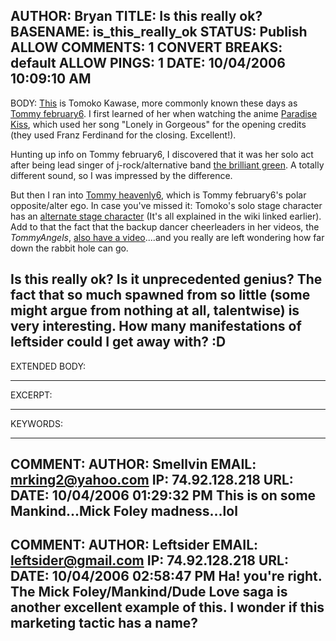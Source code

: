 AUTHOR: Bryan
TITLE: Is this really ok?
BASENAME: is_this_really_ok
STATUS: Publish
ALLOW COMMENTS: 1
CONVERT BREAKS: __default__
ALLOW PINGS: 1
DATE: 10/04/2006 10:09:10 AM
-----
BODY:
<a href="http://www.youtube.com/watch?v=x1Tet41mhnI">This</a> is Tomoko Kawase, more commonly known these days as <a title="Artist Wiki: Tommy february6 - Last.fm" href="http://www.last.fm/music/Tommy%20february6/ wiki">Tommy february6</a>. I first learned of her when watching the anime <a href="http://en.wikipedia.org/wiki/Paradise_Kiss">Paradise Kiss</a>, which used her song "Lonely in Gorgeous" for the opening credits (they used Franz Ferdinand for the closing. Excellent!).

Hunting up info on Tommy february6, I discovered that it was her solo act after being lead singer of j-rock/alternative band <a href="http://www.youtube.com/watch?v=Q3Ugo3XkCi0">the brilliant green</a>. A totally different sound, so I was impressed by the difference. 

But then I ran into <a href="http://www.youtube.com/watch?v=lwGPABuvxoY&NR">Tommy heavenly6</a>, which is Tommy february6's polar opposite/alter ego. In case you've missed it: Tomoko's solo stage character has an <a href="http://www.youtube.com/watch?v=R9fqSW43brQ">alternate stage character</a> (It's all explained in the wiki linked earlier). Add to that the fact that the backup dancer cheerleaders in her videos, the <em>TommyAngels</em>, <a href="http://www.youtube.com/watch?v=myrgKSdriyc&mode=related&search=">also have a video</a>....and you really are left wondering how far down the rabbit hole can go.

Is this really ok? Is it unprecedented genius? The fact that so much spawned from so little (some might argue from nothing at all, talentwise) is very interesting. How many manifestations of leftsider could I get away with? :D
-----
EXTENDED BODY:

-----
EXCERPT:

-----
KEYWORDS:

-----

COMMENT:
AUTHOR: Smellvin
EMAIL: mrking2@yahoo.com
IP: 74.92.128.218
URL: 
DATE: 10/04/2006 01:29:32 PM
This is on some Mankind...Mick Foley madness...lol
-----

COMMENT:
AUTHOR: Leftsider
EMAIL: leftsider@gmail.com
IP: 74.92.128.218
URL: 
DATE: 10/04/2006 02:58:47 PM
Ha! you're right.
The Mick Foley/Mankind/Dude Love saga is another excellent example of this. I wonder if this marketing tactic has a name?
-----


